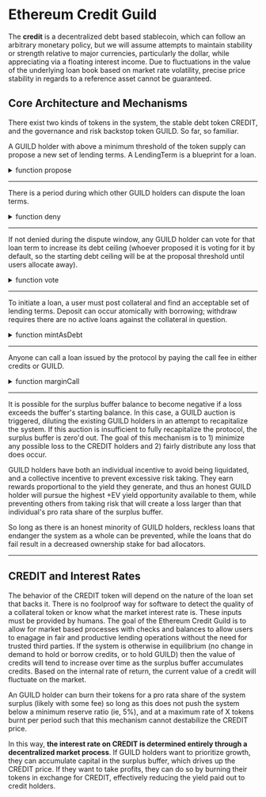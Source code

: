 # Ethereum Credit Guild

The **credit** is a decentralized debt based stablecoin, which can follow an arbitrary monetary policy, but we will assume attempts to maintain stability or strength relative to major currencies, particularly the dollar, while appreciating via a floating interest income. Due to fluctuations in the value of the underlying loan book based on market rate volatility, precise price stability in regards to a reference asset cannot be guaranteed.

## Core Architecture and Mechanisms

There exist two kinds of tokens in the system, the stable debt token CREDIT, and the governance and risk backstop token GUILD. So far, so familiar.

A GUILD holder with above a minimum threshold of the token supply can propose a new set of lending terms. A LendingTerm is a blueprint for a loan.

<details>

<summary> function propose </summary>

```
// propose a new set of lending terms to governance

// require that the caller stakes at least X% of GUILD supply

// inputs:
  * the label to use for this lending term (must not be already used)
  * address of the collateral token
  * number of credits mintable per collateral token
  * interest rate in terms of credits per block
  * the last block in which this term is available
  * call fee in credits
  * number of GUILD tokens to stake on the proposal

// stores the terms in a mapping uint256=>LendingTerm

function propose(uint256 termsIndex, address collateral, uint256 maxCreditsPerCollateralToken, uint256 interestRate, uint256 expiry, uint256 callFee, uint256 votingAmount) {
    require(terms[termsIndex].collateral == address(0)); // check that the term index has not been used
    require(votingAmount >= minQuorum); // minQuorum is a global variable controlled by governance
    // need a mechanism can be used to allow small users to coordinate their votes to meet quorum, keeping it simple for now
    terms[termsIndex].collateral = collateral;
    terms[termsIndex].maxCreditsPerCollateralToken = maxCreditsPerCollateralToken;
    terms[termsIndex].interestRate = interestRate;
    terms[termsIndex].expiry = expiry;
    terms[termsIndex].callFee = callFee;

    msg.Sender.transferFrom(GUILD.address, votingAmount);
    terms[termsIndex].stakedBalances += votingAmount;
}

mapping(uint256=>LendingTerm) terms;

struct LendingTerm {
    address collateral; // the collateral token accepted
    uint256 maxCreditsPerCollateralToken; // the liquidation threshold where no call fee need be paid
    uint256 interestRate; // the interest rate per block
    uint256 expiry; // the last block at which this loan is available
    uint256 callFee; // the fee users must pay to call the loan
    uint256 totalDebt; // how many credits are outstanding under these terms
    mapping(address=>uint256) stakedBalances; // how many GUILD tokens have been staked to this lending term per user
}

```

</details>

-------------

There is a period during which other GUILD holders can dispute the loan terms.

<details>

<summary> function deny </summary>

If the loan terms are *denied*, the proposer pays a small fee in GUILD. If not denied, they optimistically become available for GUILD holders to vote for in the debt limit allocation.

```
// inputs:
  * the key to the mapping indicating the set of lending terms to vote against

function deny(uint256 terms) {
    ...
}
```

</details>

-------------

If not denied during the dispute window, any GUILD holder can vote for that loan term to increase its debt ceiling (whoever proposed it is voting for it by default, so the starting debt ceiling will be at the proposal threshold until users allocate away).

<details>

<summary> function vote </summary>

```
// inputs:
  * the key to the mapping indicating the set of lending terms to vote for
  * the amount of GUILD tokens to use for voting

function vote(uint256 terms, uint256 amountToStake) {
    ...
}
```

The debt ceiling of a given loan is determined based on the amount of GUILD staked to it, and the protocol's currently allowed leverage ratio. For example, if the max global leverage is 20x, and the surplus buffer is 1m CREDIT, then there is a global debt ceiling of 20m CREDIT. A holder of 10% of the GUILD supply can thus allocate a debt ceiling of 2m CREDIT.

</details>

-------------

To initiate a loan, a user must post collateral and find an acceptable set of lending terms. Deposit can occur atomically with borrowing; withdraw requires there are no active loans against the collateral in question.

<details>

<summary> function mintAsDebt </summary>

```
// inputs:
  * the key to the mapping indicating the set of lending terms to use
  * the amount of collateral token to use

function mintAsDebt(uint256 terms, uint256 amountCollateralIn, uint256 amountToMint) {
    require(terms.maxCreditsPerCollateralToken * amountCollateralIn > amountToMint);
    msgSender.transferFrom(terms.collateral, amountCollateralIn);
    userPositions[msgSender].collateralBalance += amountCollateralIn;
    userPositions[msgSender].debtBalance += amountToMint;
    CREDIT.mint(msg.Sender, amountToMint);
}

struct userPosition {
    uint256 collateralBalance;
    uint256 debtBalance;
}
mapping(address=>mapping(uint256=>userPositio )) userPositions; // a mapping, per set of lending terms, of a user's collateral and debt balances
```

The user can mint up to the maximum amount allowed by the loan terms, with their collateral locked and unavailable for transfer or use in other loans until the loan is repaid. The protocol checks that the requested mint amount and collateral provided conform to the available terms, and if so, the user can mint CREDIT. When a user repays their loan, they must repay a greater amount of CREDIT than they borrowed due to the accrued interest. The initial loan amount is burnt, while the profits go to the surplus buffer.

</details>

-------------

Anyone can call a loan issued by the protocol by paying the call fee in either credits or GUILD.

<details>

<summary> function marginCall </summary>

If the position's debt is larger than the `maxCreditsPerCollateralToken` defined in the loan's terms, which can only occur due to accrued interest, the call fee is waived. Otherwise, the call fee is deducted from the borrower's debt and burnt. A liquidation auction occurs to repay as much as possible of the borrower's debt by selling off as little as possible of the collateral position. If the auction reveals the loan to be insolvent, the one who triggered the auction is rewarded by being reimbursed the call fee if one was paid plus a liquidation reward. If the loan was insolvent, any GUILD holders voting for that loan's terms have their balances slashed, and the CREDIT that was lost is deducted from the surplus buffer.

```
// inputs:
   * user to margin call
   * which loan to call
function marginCall(address user, uint256 terms) {
    ...
}

```

</details>

-------------

It is possible for the surplus buffer balance to become negative if a loss exceeds the buffer's starting balance. In this case, a GUILD auction is triggered, diluting the existing GUILD holders in an attempt to recapitalize the system. If this auction is insufficient to fully recapitalize the protocol, the surplus buffer is zero'd out. The goal of this mechanism is to 1) minimize any possible loss to the CREDIT holders and 2) fairly distribute any loss that does occur.

GUILD holders have both an individual incentive to avoid being liquidated, and a collective incentive to prevent excessive risk taking. They earn rewards proportional to the yield they generate, and thus an honest GUILD holder will pursue the highest +EV yield opportunity available to them, while preventing others from taking risk that will create a loss larger than that individual's pro rata share of the surplus buffer.

So long as there is an honest minority of GUILD holders, reckless loans that endanger the system as a whole can be prevented, while the loans that do fail result in a decreased ownership stake for bad allocators.

-------------

## CREDIT and Interest Rates

The behavior of the CREDIT token will depend on the nature of the loan set that backs it. There is no foolproof way for software to detect the quality of a collateral token or know what the market interest rate is. These inputs must be provided by humans. The goal of the Ethereum Credit Guild is to allow for market based processes with checks and balances to allow users to enagage in fair and productive lending operations without the need for trusted third parties. If the system is otherwise in equilibrium (no change in demand to hold or borrow credits, or to hold GUILD) then the value of credits will tend to increase over time as the surplus buffer accumulates credits. Based on the internal rate of return, the current value of a credit will fluctuate on the market.

An GUILD holder can burn their tokens for a pro rata share of the system surplus (likely with some fee) so long as this does not push the system below a minimum reserve ratio (ie, 5%), and at a maximum rate of X tokens burnt per period such that this mechanism cannot destabilize the CREDIT price.

In this way, **the interest rate on CREDIT is determined entirely through a decentralized market process**. If GUILD holders want to prioritize growth, they can accumulate capital in the surplus buffer, which drives up the CREDIT price. If they want to take profits, they can do so by burning their tokens in exchange for CREDIT, effectively reducing the yield paid out to credit holders.

